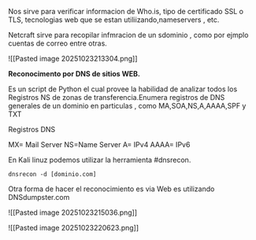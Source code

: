 Nos sirve para verificar informacion de Who.is, tipo de certificado SSL o TLS, tecnologias web que se estan utiliizando,nameservers , etc.

Netcraft sirve para recopilar infmracion de un sdominio , como por ejmplo cuentas de correo entre otras.

![[Pasted image 20251023213304.png]]

**Reconocimento por DNS de sitios WEB.**

Es un script de Python el cual provee la habilidad de analizar todos los Registros NS de zonas de transferencia.Enumera registros de DNS generales de un dominio en particulas , como MA,SOA,NS,A,AAAA,SPF y TXT

Registros DNS

MX= Mail Server
NS=Name Server
A= IPv4
AAAA= IPv6

En Kali linuz podemos utilizar la herramienta #dnsrecon. 

`dnsrecon -d [dominio.com]`

Otra forma de hacer el reconocimiento es via Web es utilizando DNSdumpster.com

![[Pasted image 20251023215036.png]]

![[Pasted image 20251023220623.png]]




